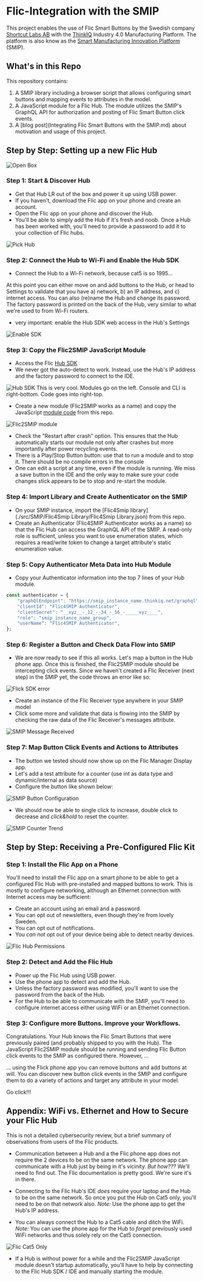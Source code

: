 # Flic-Integration with the SMIP

This project enables the use of Flic Smart Buttons by the Swedish company [Shortcut Labs AB](https://flic.io/) with the [ThinkIQ](https://www.thinkiq.com) Industry 4.0 Manufacturing Platform. The platform is also know as the [Smart Manufacturing Innovation Platform](https://www.cesmii.org/smip) (SMIP).

## What's in this Repo

This repository contains:
1) A SMIP library including a browser script that allows configuring smart buttons and mapping events to attributes in the model.
2) A JavaScript module for a Flic Hub. The module utilizes the SMIP's GraphQL API for authorization and posting of Flic Smart Button click events.
3) A [blog post](Integrating Flic Smart Buttons with the SMIP.md) about motivation and usage of this project.

## Step by Step: Setting up a new Flic Hub

![Open Box](./img/flic_open_box.png)

### Step 1: Start & Discover Hub

- Get that Hub LR out of the box and power it up using USB power.
- If you haven't, download the Flic app on your phone and create an account.
- Open the Flic app on your phone and discover the Hub.
- You'll be able to simply add the Hub if it's fresh and noob. Once a Hub has been worked with, you'll need to provide a password to add it to your collection of Flic hubs.

![Pick Hub](./img/flic_pick_hub.png)

### Step 2: Connect the Hub to Wi-Fi and Enable the Hub SDK

- Connect the Hub to a Wi-Fi network, because cat5 is so 1995...

At this point you can either move on and add buttons to the Hub, or head to Settings to validate that you have a) network, b) an IP address, and c) internet access. You can also (re)name the Hub and change its password. The factory password is printed on the back of the Hub, very similar to what we're used to from Wi-Fi routers.

- very important: enable the Hub SDK web access in the Hub's Settings
 
![Enable SDK](./img/flic_enable_sdk.png)

### Step 3: Copy the Flic2SMIP JavaScript Module

- Access the Flic [Hub SDK](https://hubsdk.flic.io/) 
- We never got the auto-detect to work. Instead, use the Hub's IP address and the factory password to connect to the IDE.

![Hub SDK](./img/flic_sdk_blank.png) This is very cool. Modules go on the left. Console and CLI is right-bottom. Code goes into right-top.
 
- Create a new module (Flic2SMIP works as a name) and copy the JavaScript [module code](./src/flic/main.js) from this repo.
 
![Flic2SMIP module](./img/flic_sdk_with_module.png)

- Check the "Restart after crash" option. This ensures that the Hub automatically starts our module not only after crashes but more importantly after power recycling events.
- There is a Play/Stop Button button: use that to run a module and to stop it. There should be no compile errors in the console
- One can edit a script at any time, even if the module is running. We miss a save button in the IDE and the only way to make sure your code changes stick appears to be to stop and re-start the module.

### Step 4: Import Library and Create Authenticator on the SMIP

- On your SMIP instance, import the [Flic4Smip library](./src/SMIP/Flic4Smip Library/Flic4Smip Library.json) from this repo.
- Create an Authenticator (Flic4SMIP Authenticator works as a name) so that the Flic Hub can access the GraphQL API of the SMIP. A read-only role is sufficient, unless you want to use enumeration states, which requires a read/write token to change a target attribute's static enumeration value.
### Step 5: Copy Authenticator Meta Data into Hub Module

- Copy your Authenticator information into the top 7 lines of your Hub module.

``` javascript
const authenticator = {
	"graphQlEndpoint": "https://smip_instance_name.thinkiq.net/graphql",
	"clientId": "Flic4SMIP Authenticator",
	"clientSecret": "__xyz__-_12_-_34_-_56_-_____xyz____",
	"role": "smip_instance_name_group",
	"userName": "Flic4SMIP Authenticator",
};
```

### Step 6: Register a Button and Check Data Flow into SMIP

- We are now ready to see if this all works. Let's map a button in the Hub phone app. Once this is finished, the Flic2SMIP module should be intercepting click events. Since we haven't created a Flic Receiver (next step) in the SMIP yet, the code throws an error like so:
 
![Flick SDK error](./img/flic_sdk_error.png)

- Create an instance of the Flic Receiver type anywhere in your SMIP model
- Click some more and validate that data is flowing into the SMIP by checking the raw data of the Flic Receiver's messages attribute.
 
![SMIP Message Received](./img/flic_smip_message_received.png)

### Step 7: Map Button Click Events and Actions to Attributes 

- The button we tested should now show up on the Flic Manager Display app.
- Let's add a test attribute for a counter (use int as data type and dynamic/internal as data source)
- Configure the button like shown below:
 
![SMIP Button Configuration](./img/flic_smip_configure_counter.png)

- We should now be able to single click to increase, double click to decrease and _click&hold_ to reset the counter.
 
![SMIP Counter Trend](./img/flic_smip_counter_trend.png)

## Step by Step: Receiving a Pre-Configured Flic Kit

### Step 1: Install the Flic App on a Phone

You'll need to install the Flic app on a smart phone to be able to get a configured Flic Hub with pre-installed and mapped buttons to work. This is mostly to configure networking, although an Ethernet connection with Internet access may be sufficient:

- Create an account using an email and a password.
- You can opt out of newsletters, even though they're from lovely Sweden.
- You can opt out of notifications.
- You _can not_ opt out of your device being able to detect nearby devices.

![Flic Hub Permissions](./img/flic_hub_permissions.png)

### Step 2: Detect and Add the Flic Hub

- Power up the Flic Hub using USB power.
- Use the phone app to detect and add the Hub.
- Unless the factory password was modified, you'll want to use the password from the back of the Hub.
- For the Hub to be able to communicate with the SMIP, you'll need to configure internet access either using WiFi or an Ethernet connection.

### Step 3: Configure more Buttons. Improve your Workflows.

Congratulations. Your Hub knows the Flic Smart Buttons that were previously paired (and probably shipped to you with the Hub). The JavaScript Flic2SMIP module should be running and sending Flic Button click events to the SMIP as configured there. However, ...

... using the Flick phone app you can remove buttons and add buttons at will. You can discover new button click events in the SMIP and configure them to do a variety of actions and target any attribute in your model. 

Go click!!!

## Appendix: WiFi vs. Ethernet and How to Secure your Flic Hub

This is not a detailed cybersecurity review, but a brief summary of observations from users of the Flic products.

- Communication between a Hub and a the Flic phone app does not require the 2 devices to be on the same network. The phone app can communicate with a Hub just by being in it's vicinity.
_But how???_ We'll need to find out. The Flic documentation is pretty good. We're sure it's in there.

 - Connecting to the Flic Hub's IDE _does_ require your laptop and the Hub to be on the same network. So once you put the Hub on Cat5 only, you'll need to be on that network also.
 _Note:_ Use the phone app to get the Hub's IP address.

- You can always connect the Hub to a Cat5 cable and ditch the WiFi.
_Note:_ You can use the phone app for the Hub to _forget_ previously used WiFi networks and thus solely rely on the Cat5 connection.

![Flic Cat5 Only](./img/flic_cat5_only.png)

- If a Hub is without power for a while and the Flic2SMIP JavaScript module doesn't startup automatically, you'll have to help by connecting to the Flic Hub SDK / IDE and manually starting the module.